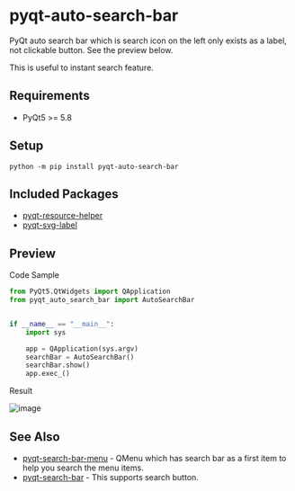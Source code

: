 # pyqt-auto-search-bar
PyQt auto search bar which is search icon on the left only exists as a label, not clickable button. See the preview below.

This is useful to instant search feature.

## Requirements
* PyQt5 >= 5.8

## Setup
`python -m pip install pyqt-auto-search-bar`

## Included Packages
* <a href="https://github.com/yjg30737/pyqt-resource-helper.git">pyqt-resource-helper</a>
* <a href="https://github.com/yjg30737/pyqt-svg-label.git">pyqt-svg-label</a>

## Preview
Code Sample
```python
from PyQt5.QtWidgets import QApplication
from pyqt_auto_search_bar import AutoSearchBar


if __name__ == "__main__":
    import sys

    app = QApplication(sys.argv)
    searchBar = AutoSearchBar()
    searchBar.show()
    app.exec_()
```

Result

![image](https://user-images.githubusercontent.com/55078043/155654257-4d31a17a-fc64-4292-aecc-cf46a9580f18.png)

## See Also

* <a href="https://github.com/yjg30737/pyqt-search-bar-menu.git">pyqt-search-bar-menu</a> - QMenu which has search bar as a first item to help you search the menu items.
* <a href="https://github.com/yjg30737/pyqt-search-bar.git">pyqt-search-bar</a> - This supports search button.
